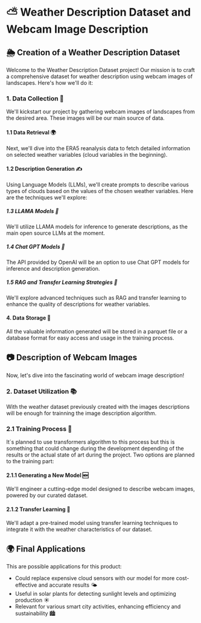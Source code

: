 # ⛅️ Weather Description Dataset and Webcam Image Description

## 🌦️ Creation of a Weather Description Dataset

Welcome to the Weather Description Dataset project! Our mission is to craft a comprehensive dataset for weather description using webcam images of landscapes. Here's how we'll do it:

### 1. Data Collection 📸

We'll kickstart our project by gathering webcam images of landscapes from the desired area. These images will be our main source of data.

#### 1.1 Data Retrieval 🌍

Next, we'll dive into the ERA5 reanalysis data to fetch detailed information on selected weather variables (cloud variables in the beginning).

#### 1.2 Description Generation ✍️

Using Language Models (LLMs), we'll create prompts to describe various types of clouds based on the values of the chosen weather variables. Here are the techniques we'll explore:

##### 1.3 LLAMA Models 🦙

We'll utilize LLAMA models for inference to generate descriptions, as the main open source LLMs at the moment.

##### 1.4 Chat GPT Models 💬

The API provided by OpenAI will be an option to use Chat GPT models for inference and description generation.

##### 1.5 RAG and Transfer Learning Strategies 🔄

We'll explore advanced techniques such as RAG and transfer learning to enhance the quality of descriptions for weather variables.

#### 4. Data Storage 💾

All the valuable information generated will be stored in a parquet file or a database format for easy access and usage in the training process.

## 📷 Description of Webcam Images

Now, let's dive into the fascinating world of webcam image description!

### 2. Dataset Utilization 📚

With the weather dataset previously created with the images descriptions will be enough for trainning the image description algorithm.

### 2.1 Training Process 🚀

It´s planned to use transformers algorithm to this process but this is something that could change during the development depending of the results or the actual state of art during the project.
Two options are planned to the training part:

#### 2.1.1 Generating a New Model 🆕

We'll engineer a cutting-edge model designed to describe webcam images, powered by our curated dataset.

#### 2.1.2 Transfer Learning 🔄

We'll adapt a pre-trained model using transfer learning techniques to integrate it with the weather characteristics of our dataset.


## 🌍 Final Applications

This are possible applications for this product:

- Could replace expensive cloud sensors with our model for more cost-effective and accurate results 🌤️
- Useful in solar plants for detecting sunlight levels and optimizing production ☀️
- Relevant for various smart city activities, enhancing efficiency and sustainability 🏙️
